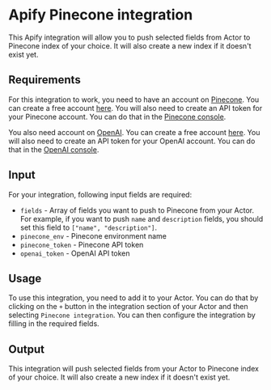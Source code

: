 # Apify Pinecone integration

This Apify integration will allow you to push selected fields from Actor to Pinecone index of your choice. It will also create a new index if it doesn't exist yet.

## Requirements
For this integration to work, you need to have an account on [Pinecone](https://www.pinecone.io/). You can create a free account [here](https://www.pinecone.io/start-free/). You will also need to create an API token for your Pinecone account. You can do that in the [Pinecone console](https://www.pinecone.io/console/).

You also need account on [OpenAI](https://openai.com/). You can create a free account [here](https://beta.openai.com/). You will also need to create an API token for your OpenAI account. You can do that in the [OpenAI console](https://beta.openai.com/account/api-keys).

## Input
For your integration, following input fields are required:
- `fields` - Array of fields you want to push to Pinecone from your Actor. For example, if you want to push `name` and `description` fields, you should set this field to `["name", "description"]`.
- `pinecone_env` - Pinecone environment name
- `pinecone_token` - Pinecone API token
- `openai_token` - OpenAI API token

## Usage
To use this integration, you need to add it to your Actor. You can do that by clicking on the `+` button in the integration section of your Actor and then selecting `Pinecone integration`. You can then configure the integration by filling in the required fields.

## Output
This integration will push selected fields from your Actor to Pinecone index of your choice. It will also create a new index if it doesn't exist yet.
